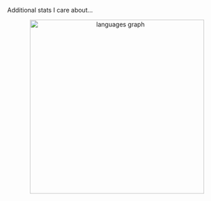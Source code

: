 Additional stats I care about...
<div align="center">
  <img src="https://github-readme-stats.vercel.app/api/top-langs?username=tuxy-streamer&locale=en&hide_title=false&layout=compact&card_width=400&langs_count=7&theme=gruvbox&hide_border=true&custom_title=My%20Favorite%20Languages" height="400" alt="languages graph"  />
</div>
